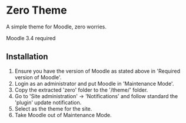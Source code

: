 # Zero Theme

A simple theme for Moodle, zero worries.

Moodle 3.4 required

## Installation

 1. Ensure you have the version of Moodle as stated above in 'Required version of Moodle'.
 2. Login as an administrator and put Moodle in 'Maintenance Mode'.
 3. Copy the extracted 'zero' folder to the '/theme/' folder.
 4. Go to 'Site administration' -> 'Notifications' and follow standard the 'plugin' update notification.
 5. Select as the theme for the site.
 6. Take Moodle out of Maintenance Mode.

